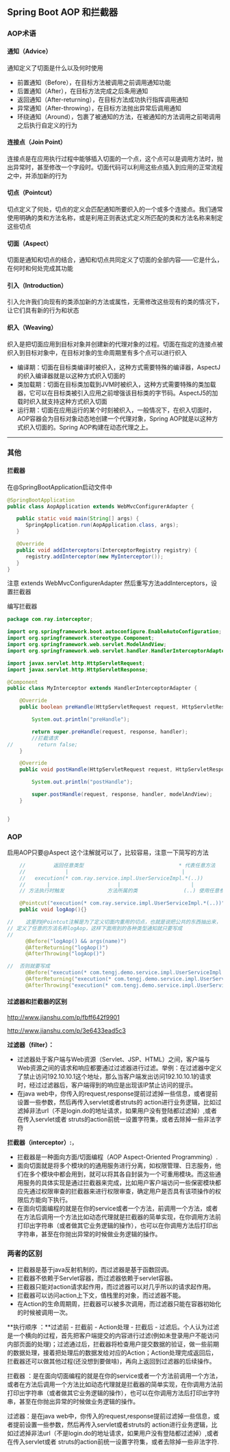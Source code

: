 ## Spring Boot AOP 和拦截器

### AOP术语

#### 通知（Advice）

通知定义了切面是什么以及何时使用

-   前置通知（Before），在目标方法被调用之前调用通知功能
-   后置通知（After），在目标方法完成之后条用通知
-   返回通知（After-returning），在目标方法成功执行指挥调用通知
-   异常通知（After-throwing），在目标方法抛出异常后调用通知
-   环绕通知（Around），包裹了被通知的方法，在被通知的方法调用之前喝调用之后执行自定义的行为

#### 连接点（Join Point）

连接点是在应用执行过程中能够插入切面的一个点，这个点可以是调用方法时，抛出异常时，甚至修改一个字段时。切面代码可以利用这些点插入到应用的正常流程之中，并添加新的行为

#### 切点（Pointcut）

切点定义了何处，切点的定义会匹配通知所要织入的一个或多个连接点。我们通常使用明确的类和方法名称，或是利用正则表达式定义所匹配的类和方法名称来制定这些切点

#### 切面（Aspect）

切面是通知和切点的结合，通知和切点共同定义了切面的全部内容——它是什么，在何时和何处完成其功能

#### 引入（Introduction）

引入允许我们向现有的类添加新的方法或属性，无需修改这些现有的类的情况下，让它们具有新的行为和状态

#### 织入（Weaving）

织入是把切面应用到目标对象并创建新的代理对象的过程。切面在指定的连接点被织入到目标对象中，在目标对象的生命周期里有多个点可以进行织入

-   编译期：切面在目标类编译时被织入，这种方式需要特殊的编译器，AspectJ的织入编译器就是以这种方式织入切面的
-   类加载期：切面在目标类加载到JVM时被织入，这种方式需要特殊的类加载器，它可以在目标类被引入应用之前增强该目标类的字节码。AspectJ5的加载时织入就支持这种方式织入切面
-   运行期：切面在应用运行的某个时刻被织入，一般情况下，在织入切面时，AOP容器会为目标对象动态地创建一个代理对象，Spring AOP就是以这种方式织入切面的。Spring AOP构建在动态代理之上。





----

### 其他

#### 拦截器

在@SpringBootApplication启动文件中

```java
@SpringBootApplication
public class AopApplication extends WebMvcConfigurerAdapter {

   public static void main(String[] args) {
      SpringApplication.run(AopApplication.class, args);
   }

   @Override
   public void addInterceptors(InterceptorRegistry registry) {
      registry.addInterceptor(new MyInterceptor());
   }
}
```

注意 extends WebMvcConfigurerAdapter  然后重写方法addInterceptors，设置拦截器

编写拦截器

```java
package com.ray.interceptor;

import org.springframework.boot.autoconfigure.EnableAutoConfiguration;
import org.springframework.stereotype.Component;
import org.springframework.web.servlet.ModelAndView;
import org.springframework.web.servlet.handler.HandlerInterceptorAdapter;

import javax.servlet.http.HttpServletRequest;
import javax.servlet.http.HttpServletResponse;

@Component
public class MyInterceptor extends HandlerInterceptorAdapter {

    @Override
    public boolean preHandle(HttpServletRequest request, HttpServletResponse response, Object handler) throws Exception {

        System.out.println("preHandle");

        return super.preHandle(request, response, handler);
        //拦截请求
//        return false;
    }

    @Override
    public void postHandle(HttpServletRequest request, HttpServletResponse response, Object handler, ModelAndView modelAndView) throws Exception {

        System.out.println("postHandle");

        super.postHandle(request, response, handler, modelAndView);
    }


}
```

### AOP

启用AOP只要@Aspect 这个注解就可以了，比较容易，注意一下简写的方法

```java
    //         返回任意类型                               * 代表任意方法
    //             |                                     |
    //   execution(* com.ray.service.impl.UserServiceImpl.*(..))
    //       |                      |                       |
    // 方法执行时触发              方法所属的类               (..) 使用任意参数

    @Pointcut("execution(* com.ray.service.impl.UserServiceImpl.*(..))")
    public void logAop(){}

//    这里的@Pointcut注解是为了定义切面内重用的切点，也就是说把公共的东西抽出来，
// 定义了任意的方法名称logAop，这样下面用到的各种类型通知就只要写成
//
      @Before("logAop() && args(name)")
      @AfterReturning("logAop()")
      @AfterThrowing("logAop()")

//  否则就要写成
      @Before("execution(* com.tengj.demo.service.impl.UserServiceImpl.*(..))")
      @AfterReturning("execution(* com.tengj.demo.service.impl.UserServiceImpl.*(..))")
      @AfterThrowing("execution(* com.tengj.demo.service.impl.UserServiceImpl.*(..))")

```


#### 过滤器和拦截器的区别

http://www.jianshu.com/p/fbff642f9901

http://www.jianshu.com/p/3e6433ead5c3

**过滤器（filter）：**

-   过滤器处于客户端与Web资源（Servlet、JSP、HTML）之间，客户端与Web资源之间的请求和响应都要通过过滤器进行过滤。举例：在过滤器中定义了禁止访问192.10.10.1这个地址，那么当客户端发出访问192.10.10.1的请求时，经过过滤器后，客户端得到的响应是出现该IP禁止访问的提示。
-   在java web中，你传入的request,response提前过滤掉一些信息，或者提前设置一些参数，然后再传入servlet或者struts的 action进行业务逻辑，比如过滤掉非法url（不是login.do的地址请求，如果用户没有登陆都过滤掉）,或者在传入servlet或者 struts的action前统一设置字符集，或者去除掉一些非法字符

**拦截器（interceptor）:**，

-   拦截器是一种面向方面/切面编程（AOP Aspect-Oriented Programming）.
-   面向切面就是将多个模块的的通用服务进行分离，如权限管理、日志服务，他们在多个模块中都会用到，就可以将其各自封装为一个可重用模块。而这些通用服务的具体实现是通过拦截器来完成，比如用户客户端访问一些保密模块都应先通过权限审查的拦截器来进行权限审查，确定用户是否具有该项操作的权限后方能向下执行。
-   在面向切面编程的就是在你的service或者一个方法，前调用一个方法，或者在方法后调用一个方法比如动态代理就是拦截器的简单实现，在你调用方法前打印出字符串（或者做其它业务逻辑的操作），也可以在你调用方法后打印出字符串，甚至在你抛出异常的时候做业务逻辑的操作。

### 两者的区别

-   拦截器是基于java反射机制的，而过滤器是基于函数回调。
-   拦截器不依赖于Servlet容器，而过滤器依赖于servlet容器。
-   拦截器只能对action请求起作用，而过滤器可以对几乎所以的请求起作用。
-   拦截器可以访问action上下文，值栈里的对象，而过滤器不能。
-   在Action的生命周期周，拦截器可以被多次调用，而过滤器只能在容器初始化的时候被调用一次。

**执行顺序 ：**过滤前 - 拦截前 - Action处理 - 拦截后 - 过滤后。个人认为过滤是一个横向的过程，首先把客户端提交的内容进行过滤(例如未登录用户不能访问内部页面的处理)；过滤通过后，拦截器将检查用户提交数据的验证，做一些前期的数据处理，接着把处理后的数据发给对应的Action；Action处理完成返回后，拦截器还可以做其他过程(还没想到要做啥)，再向上返回到过滤器的后续操作。

拦截器 ：是在面向切面编程的就是在你的service或者一个方法前调用一个方法，或者在方法后调用一个方法比如动态代理就是拦截器的简单实现，在你调用方法前打印出字符串（或者做其它业务逻辑的操作），也可以在你调用方法后打印出字符串，甚至在你抛出异常的时候做业务逻辑的操作。

过滤器：是在java web中，你传入的request,response提前过滤掉一些信息，或者提前设置一些参数，然后再传入servlet或者struts的 action进行业务逻辑，比如过滤掉非法url（不是login.do的地址请求，如果用户没有登陆都过滤掉）,或者在传入servlet或者 struts的action前统一设置字符集，或者去除掉一些非法字符.